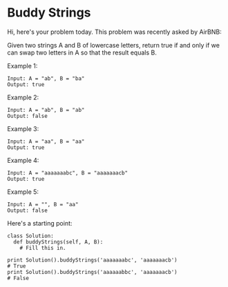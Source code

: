 # Buddy Strings
Hi, here's your problem today. This problem was recently asked by AirBNB:

Given two strings A and B of lowercase letters, return true if and only if we can swap two letters in A so that the result equals B.

Example 1:
```
Input: A = "ab", B = "ba"
Output: true
```
Example 2:
```
Input: A = "ab", B = "ab"
Output: false
```
Example 3:
```
Input: A = "aa", B = "aa"
Output: true
```
Example 4:
```
Input: A = "aaaaaaabc", B = "aaaaaaacb"
Output: true
```
Example 5:
```
Input: A = "", B = "aa"
Output: false
```
Here's a starting point:
```
class Solution:
  def buddyStrings(self, A, B):
    # Fill this in.

print Solution().buddyStrings('aaaaaaabc', 'aaaaaaacb')
# True
print Solution().buddyStrings('aaaaaabbc', 'aaaaaaacb')
# False
```
